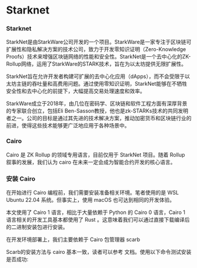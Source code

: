 # Starknet

### Starknet
StarkNet是由StarkWare公司开发的一个项目。StarkWare是一家专注于区块链可扩展性和隐私解决方案的技术公司，致力于开发零知识证明（Zero-Knowledge Proofs）技术来增强区块链网络的性能和安全性。StarkNet是一个去中心化的ZK-Rollup网络，运用了StarkWare的STARK技术，旨在为以太坊提供无限扩展性。

StarkNet旨在允许开发者构建可扩展的去中心化应用（dApps），而不会受限于以太坊主链的吞吐量和高费用问题。通过使用零知识证明，StarkNet能够在不牺牲安全性和去中心化的前提下，大幅提高交易处理速度和效率。

StarkWare成立于2018年，由几位在密码学、区块链和软件工程方面有深厚背景的专家联合创立，包括Eli Ben-Sasson教授，他也是zk-STARKs技术的共同发明者之一。公司的目标是通过其先进的技术解决方案，推动加密货币和区块链行业的前进，使得这些技术能够更广泛地应用于各种场景中。

### Cairo

Cairo 是 ZK Rollup 的领域专用语言，目前仅用于 StarkNet 项目。随着 Rollup 叙事的发展，我们认为 cairo 在未来一定会成为智能合约开发的核心语言。

### 安装 Cairo
在开始进行 Cairo 编程前，我们需要安装准备相关环境。笔者使用的是 WSL Ubuntu 22.04 系统。但事实上，使用 macOS 也可达到相同的开发体验。

本文使用了 Cairo 1 语言，相比于大量依赖于 Python 的 Cairo 0 语言，Cairo 1 语言相关的开发工具基本都使用了 Rust 。这意味着我们可以通过直接下载编译后的二进制安装包进行安装。

在开发环境部署上，我们主要依赖于 Cairo 包管理器 scarb

Scarb的安装方法与 cairo 基本一致，读者可以参考 文档。使用以下命令测试安装是否成功: